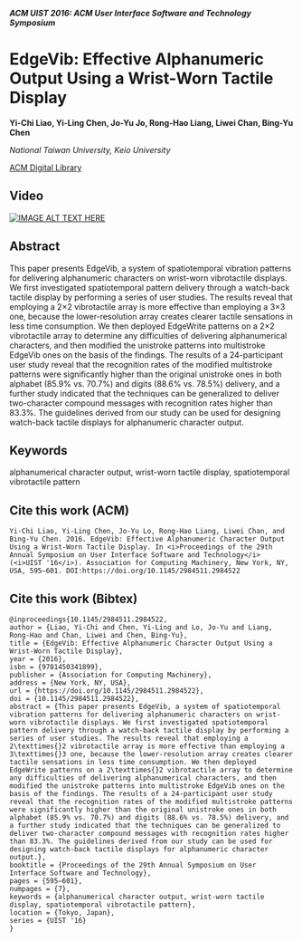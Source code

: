 
___ACM UIST 2016: ACM User Interface Software and Technology Symposium___

# EdgeVib: Effective Alphanumeric Output Using a Wrist-Worn Tactile Display
__Yi-Chi Liao, Yi-Ling Chen, Jo-Yu Jo, Rong-Hao Liang, Liwei Chan, Bing-Yu Chen__

_National Taiwan University, Keio University_

[ACM Digital Library](https://dl.acm.org/doi/10.1145/2984511.2984522)

## Video
[![IMAGE ALT TEXT HERE](https://img.youtube.com/vi/Q_2owlSeDg4/0.jpg)](https://www.youtube.com/watch?v=Q_2owlSeDg4)

## Abstract
This paper presents EdgeVib, a system of spatiotemporal vibration patterns for delivering alphanumeric characters on wrist-worn vibrotactile displays. We first investigated spatiotemporal pattern delivery through a watch-back tactile display by performing a series of user studies. The results reveal that employing a 2×2 vibrotactile array is more effective than employing a 3×3 one, because the lower-resolution array creates clearer tactile sensations in less time consumption. We then deployed EdgeWrite patterns on a 2×2 vibrotactile array to determine any difficulties of delivering alphanumerical characters, and then modified the unistroke patterns into multistroke EdgeVib ones on the basis of the findings. The results of a 24-participant user study reveal that the recognition rates of the modified multistroke patterns were significantly higher than the original unistroke ones in both alphabet (85.9% vs. 70.7%) and digits (88.6% vs. 78.5%) delivery, and a further study indicated that the techniques can be generalized to deliver two-character compound messages with recognition rates higher than 83.3%. The guidelines derived from our study can be used for designing watch-back tactile displays for alphanumeric character output.

## Keywords
alphanumerical character output, wrist-worn tactile display, spatiotemporal vibrotactile pattern

## Cite this work (ACM)
```
Yi-Chi Liao, Yi-Ling Chen, Jo-Yu Lo, Rong-Hao Liang, Liwei Chan, and Bing-Yu Chen. 2016. EdgeVib: Effective Alphanumeric Character Output Using a Wrist-Worn Tactile Display. In <i>Proceedings of the 29th Annual Symposium on User Interface Software and Technology</i> (<i>UIST '16</i>). Association for Computing Machinery, New York, NY, USA, 595–601. DOI:https://doi.org/10.1145/2984511.2984522
```

## Cite this work (Bibtex)
```
@inproceedings{10.1145/2984511.2984522,
author = {Liao, Yi-Chi and Chen, Yi-Ling and Lo, Jo-Yu and Liang, Rong-Hao and Chan, Liwei and Chen, Bing-Yu},
title = {EdgeVib: Effective Alphanumeric Character Output Using a Wrist-Worn Tactile Display},
year = {2016},
isbn = {9781450341899},
publisher = {Association for Computing Machinery},
address = {New York, NY, USA},
url = {https://doi.org/10.1145/2984511.2984522},
doi = {10.1145/2984511.2984522},
abstract = {This paper presents EdgeVib, a system of spatiotemporal vibration patterns for delivering alphanumeric characters on wrist-worn vibrotactile displays. We first investigated spatiotemporal pattern delivery through a watch-back tactile display by performing a series of user studies. The results reveal that employing a 2\texttimes{}2 vibrotactile array is more effective than employing a 3\texttimes{}3 one, because the lower-resolution array creates clearer tactile sensations in less time consumption. We then deployed EdgeWrite patterns on a 2\texttimes{}2 vibrotactile array to determine any difficulties of delivering alphanumerical characters, and then modified the unistroke patterns into multistroke EdgeVib ones on the basis of the findings. The results of a 24-participant user study reveal that the recognition rates of the modified multistroke patterns were significantly higher than the original unistroke ones in both alphabet (85.9% vs. 70.7%) and digits (88.6% vs. 78.5%) delivery, and a further study indicated that the techniques can be generalized to deliver two-character compound messages with recognition rates higher than 83.3%. The guidelines derived from our study can be used for designing watch-back tactile displays for alphanumeric character output.},
booktitle = {Proceedings of the 29th Annual Symposium on User Interface Software and Technology},
pages = {595–601},
numpages = {7},
keywords = {alphanumerical character output, wrist-worn tactile display, spatiotemporal vibrotactile pattern},
location = {Tokyo, Japan},
series = {UIST '16}
}
```